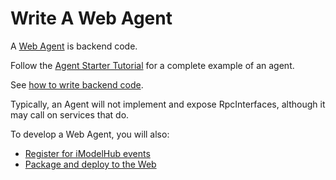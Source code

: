 # Write A Web Agent

A [Web Agent](./App.md#imodel-agents) is backend code.

Follow the [Agent Starter Tutorial](https://github.com/imodeljs/agent-starter) for a complete example of an agent.

See [how to write backend code](./backend/index.md).

Typically, an Agent will not implement and expose RpcInterfaces, although it may call on services that do.

To develop a Web Agent, you will also:

- [Register for iModelHub events](./iModelHub/Events.md)
- [Package and deploy to the Web](./PackageAndDeployToTheWeb.md)
